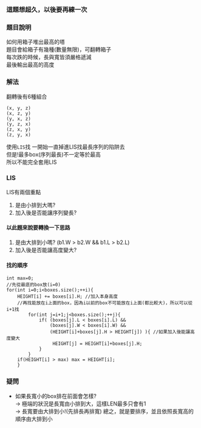 ### 這題想超久，以後要再練一次
### 題目說明
如何用箱子堆出最高的塔  
題目會給箱子有幾種(數量無限)，可翻轉箱子  
每次跌的時候，長與寬皆須嚴格遞減  
最後輸出最高的高度  

### 解法
翻轉後有6種組合
```
(x, y, z)
(x, z, y)
(y, x, z)
(y, z, x)
(z, x, y)
(z, y, x)
```
使用`LIS`找
一開始一直掉進LIS找最長序列的陷阱去  
但是!最多box(序列最長)不一定等於最高  
所以不能完全套用LIS  

### LIS
LIS有兩個重點
1. 是由小排到大嗎?
2. 加入後是否能讓序列變長?

#### 以此題來說要轉換一下思路
1. 是由大排到小嗎? (b1.W > b2.W && b1.L > b2.L)
2. 加入後是否能讓高度變大?

#### 找的順序
```
int max=0;
//先從最底的box放(i=0)
for(int i=0;i<boxes.size();++i){
    HEIGHT[i] += boxes[i].H; //加入本身高度
    //再找能放在i上面的box，因為i以前的box不可能放在i上面(都比較大)，所以可以從i+1找  
		for(int j=i+1;j<boxes.size();++j){
			if( (boxes[j].L < boxes[i].L) && 
				(boxes[j].W < boxes[i].W) && 
				(HEIGHT[i]+boxes[j].H > HEIGHT[j]) ){ //如果加入後能讓高度變大
				 HEIGHT[j] = HEIGHT[i]+boxes[j].H;
			}
		}
    if(HEIGHT[i] > max) max = HEIGHT[i];
	}
```


### 疑問
* 如果長寬小的box排在前面會怎樣?   
  -> 極端的狀況是長寬由小排到大，這樣LEN最多只會有1  
  -> 長寬要由大排到小!(先排長再排寬)
總之，就是要排序，並且依照長寬高的順序由大排到小
